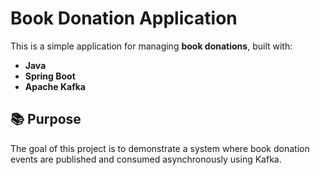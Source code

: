 # Book Donation Application

This is a simple application for managing **book donations**, built with:

- **Java**
- **Spring Boot**
- **Apache Kafka**

## 📚 Purpose

The goal of this project is to demonstrate a system where book donation events are published and consumed asynchronously using Kafka.
